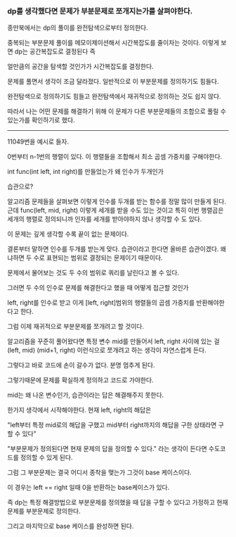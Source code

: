 
### dp를 생각했다면 문제가 부분문제로 쪼개지는가를 살펴야한다.

종만북에서는
dp의 풀이를 완전탐색으로부터 정의한다.

중복되는 부분문제 풀이를 메모이제이션해서 시간복잡도를 줄이자는 것이다.
이렇게 보면 dp는 공간복잡도로 결정된다 즉

얼만큼의 공간을 탐색할 것인가가 시간복잡도를 결정한다.


문제를 풀면서 생각이 조금 달라졌다.
일반적으로 이 부분문제를 정의하기도 힘들다.

완전탐색으로 정의하기도 힘들고 완전탐색에서 재귀적으로 정의하는 것도 쉽지 않다.


따라서 나는 어떤 문제를 해결하기 위해 이 문제가 다른 부분문제들의 조합으로 풀릴 수 있는가를 확인하기로 했다.

---- 
11049번을 예시로 들자.


0번부터 n-1번의 행렬이 있다.
이 행렬들을 조합해서 최소 곱셈 가중치를 구해야한다.

int func(int left, int right)를 만들었는가
왜 인수가 두개인가

습관으로?

알고리즘 문제들을 살펴보면 이렇게 인수를 두개를 받는 함수를 정말 많이 만들게 된다.
근데 func(left, mid, right) 이렇게 세개를 받을 수도 있는 것이고
특히 이번 행렬곱은 세개의 행렬로 정의되니까 인자를 세개를 받아야하지 않나 생각할 수 도 있다.

이 문제는 깊게 생각할 수록 끝이 없는 문제이다.


결론부터 말하면 인수를 두개를 받는게 맞다.
습관이라고 한다면 올바른 습관이겠다. 왜냐하면 두 수로 표현되는 범위로 결정되는 문제이기 때문이다.

문제에서 물어보는 것도 두 수의 범위로 쿼리를 날린다고 볼 수 있다.

그러면 두 수의 인수로 문제를 해결한다고 했을 때
어떻게 접근할 것인가

left, right를 인수로 받고 이게 [left, right]범위의 행렬들의 곱셈 가중치를 반환해야한다고 한다.

그럼 이제 재귀적으로 부분문제를 쪼개려고 할 것이다.

알고리즘을 꾸준히 풀어왔다면
특정 변수 mid를 만들어서 left, right 사이에 있는 걸 (left, mid) (mid+1, right) 이런식으로 쪼개려고 하는 생각이 자연스럽게 든다.


그렇다고 바로 코드에 손이 갈수가 없다. 분명 멈추게 된다.

그렇기때문에 문제를 확실하게 정의하고 코드로 가야한다.

mid는 왜 나온 변수인가, 습관이라는 답은 해결해주지 못한다.


한가지 생각에서 시작해야한다.
현재 left, right의 해답은

"left부터 특정 mid로의 해답을 구했고
mid부터 right까지의 해답을 구한 상태라면
구할 수 있다"

"부분문제가 정의된다면 현재 문제의 답을 정의할 수 있다." 라는 생각이 든다면 수도코드를 정의할 수 있게 된다.

그럼 그 부분문제는 결국 어디서 종착을 맺는가
그것이 base 케이스이다.

이 경우는 left == right 일때 0을 반환하는 base케이스가 있다.


즉 dp는
특정 해결방법으로 부분문제를 정의했을 때 답을 구할 수 있다고 가정하고
현재 문제를 부분문제로 정의한다.

그리고 마지막으로 base 케이스를 완성하면 된다.
